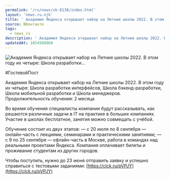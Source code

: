 ```yaml
---
permalink: '/ru/news/vk-8138/index.html'
layout: 'news.ru.njk'
title: ' Академия Яндекса открывает набор на Летние школы 2022. В этом году их четыре: Школа разработки…'
source: ВКонтакте
tags:
  - news_ru
description: ' Академия Яндекса открывает набор на Летние школы 2022. В этом году их четыре: Школа разработки…'
updatedAt: 1654588860
---
```

![ Академия Яндекса открывает набор на Летние школы 2022. В этом году их четыре: Школа разработки…](https://sun9-38.userapi.com/s/v1/ig2/BtOpxeOqk_-JKlJIlZ_bvTE24HyGQzBNP4_rkrjSdWLawJ91bXhma_iG5A4bMnUToYdZmSovVJnHNhciVTgF9Z0L.jpg?size=510x340&quality=95&type=album)

#ГостевойПост

Академия Яндекса открывает набор на Летние школы 2022.
В этом году их четыре: Школа разработки интерфейсов, Школа бэкенд-разработки, Школа мобильной разработки и Школа менеджеров. Продолжительность обучения: 2 месяца

Во время обучения специалисты компании будут рассказывать, как решаются различные задачи в IT на практике в больших компаниях. Участие в школах бесплатное, занятия можно совмещать с учёбой.

Обучение состоит из двух этапов:
— с 20 июля по 8 сентября — онлайн-часть с лекциями, семинарами и практическими занятиями;
— с 9 по 25 сентября — офлайн-часть в Москве, работа в командах над реальными проектами Яндекса. Компания оплачивает билеты и проживание студентам из других городов.

Чтобы поступить, нужно до 23 июня отправить заявку и успешно справиться с тестовыми заданиями: [https://clck.ru/pVPJY](https://clck.ru/pVPJY)
